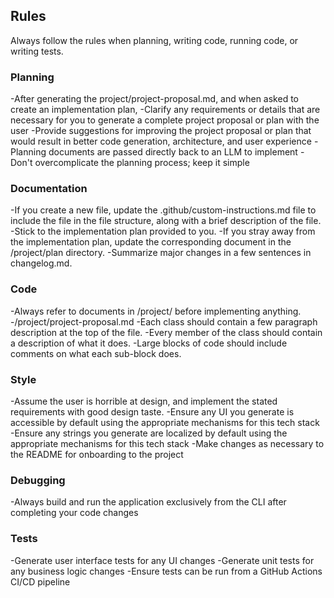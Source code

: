 ## Rules
Always follow the rules when planning, writing code, running code, or writing tests.

### Planning
-After generating the project/project-proposal.md, and when asked to create an implementation plan, 
-Clarify any requirements or details that are necessary for you to generate a complete project proposal or plan with the user
-Provide suggestions for improving the project proposal or plan that would result in better code generation, architecture, and user experience
-Planning documents are passed directly back to an LLM to implement
-Don't overcomplicate the planning process; keep it simple

### Documentation
-If you create a new file, update the .github/custom-instructions.md file to include the file in the file structure, along with a brief description of the file.
-Stick to the implementation plan provided to you.
-If you stray away from the implementation plan, update the corresponding document in the /project/plan directory.
-Summarize major changes in a few sentences in changelog.md.

### Code
-Always refer to documents in /project/ before implementing anything.
-/project/project-proposal.md
-Each class should contain a few paragraph description at the top of the file.
-Every member of the class should contain a description of what it does.
-Large blocks of code should include comments on what each sub-block does.

### Style
-Assume the user is horrible at design, and implement the stated requirements with good design taste.
-Ensure any UI you generate is accessible by default using the appropriate mechanisms for this tech stack
-Ensure any strings you generate are localized by default using the appropriate mechanisms for this tech stack
-Make changes as necessary to the README for onboarding to the project

### Debugging
-Always build and run the application exclusively from the CLI after completing your code changes

### Tests
-Generate user interface tests for any UI changes
-Generate unit tests for any business logic changes
-Ensure tests can be run from a GitHub Actions CI/CD pipeline